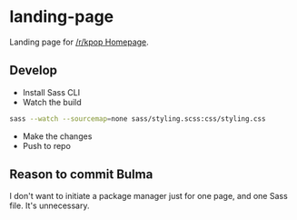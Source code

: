 # landing-page

Landing page for [/r/kpop Homepage](https://redditkpop.com).

## Develop

* Install Sass CLI
* Watch the build

```bash
sass --watch --sourcemap=none sass/styling.scss:css/styling.css
```

* Make the changes
* Push to repo

## Reason to commit Bulma

I don't want to initiate a package manager just for one page, and one Sass file. It's unnecessary.
